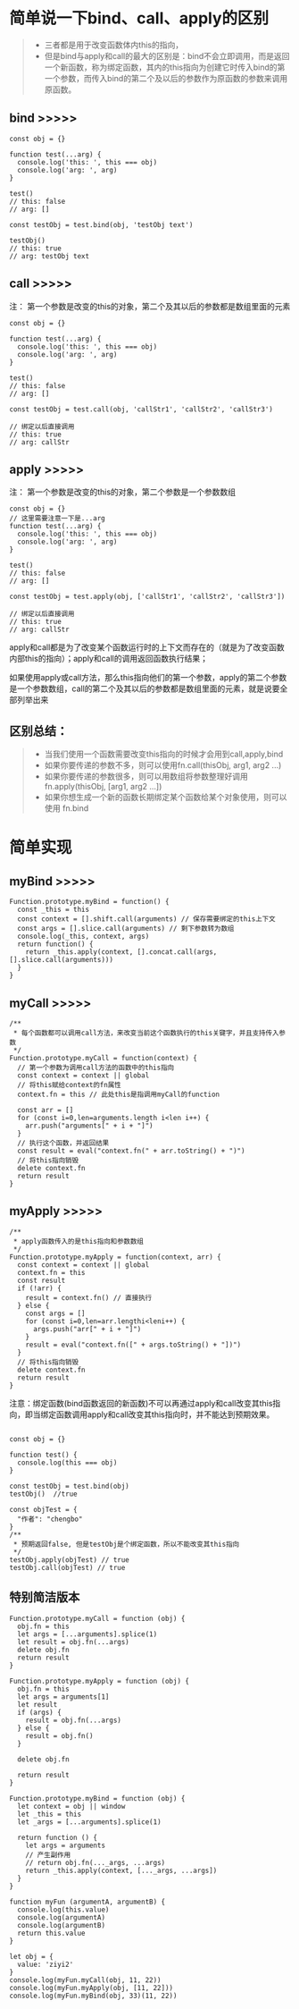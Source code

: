 # 简单说一下bind、call、apply的区别
>* 三者都是用于改变函数体内this的指向，
>* 但是bind与apply和call的最大的区别是：bind不会立即调用，而是返回一个新函数，称为绑定函数，其内的this指向为创建它时传入bind的第一个参数，而传入bind的第二个及以后的参数作为原函数的参数来调用原函数。

## bind >>>>>

```
const obj = {}

function test(...arg) {
  console.log('this: ', this === obj)
  console.log('arg: ', arg)
}

test()
// this: false
// arg: []

const testObj = test.bind(obj, 'testObj text')

testObj()
// this: true
// arg: testObj text

```

## call >>>>>
注： 第一个参数是改变的this的对象，第二个及其以后的参数都是数组里面的元素

```
const obj = {}

function test(...arg) {
  console.log('this: ', this === obj)
  console.log('arg: ', arg)
}

test()
// this: false
// arg: []

const testObj = test.call(obj, 'callStr1', 'callStr2', 'callStr3')

// 绑定以后直接调用
// this: true
// arg: callStr

```

## apply >>>>>
注： 第一个参数是改变的this的对象，第二个参数是一个参数数组

```
const obj = {}
// 这里需要注意一下是...arg
function test(...arg) {
  console.log('this: ', this === obj)
  console.log('arg: ', arg)
}

test()
// this: false
// arg: []

const testObj = test.apply(obj, ['callStr1', 'callStr2', 'callStr3'])

// 绑定以后直接调用
// this: true
// arg: callStr

```

apply和call都是为了改变某个函数运行时的上下文而存在的（就是为了改变函数内部this的指向）；apply和call的调用返回函数执行结果；

如果使用apply或call方法，那么this指向他们的第一个参数，apply的第二个参数是一个参数数组，call的第二个及其以后的参数都是数组里面的元素，就是说要全部列举出来

## 区别总结：

>* 当我们使用一个函数需要改变this指向的时候才会用到call,apply,bind
>* 如果你要传递的参数不多，则可以使用fn.call(thisObj, arg1, arg2 ...)
>* 如果你要传递的参数很多，则可以用数组将参数整理好调用fn.apply(thisObj, [arg1, arg2 ...])
>* 如果你想生成一个新的函数长期绑定某个函数给某个对象使用，则可以使用 fn.bind

# 简单实现

## myBind >>>>>

```
Function.prototype.myBind = function() {
  const _this = this
  const context = [].shift.call(arguments) // 保存需要绑定的this上下文
  const args = [].slice.call(arguments) // 剩下参数转为数组
  console.log(_this, context, args)
  return function() {
    return _this.apply(context, [].concat.call(args, [].slice.call(arguments)))
  }
}
```

## myCall >>>>>

```
/**
 * 每个函数都可以调用call方法，来改变当前这个函数执行的this关键字，并且支持传入参数
 */
Function.prototype.myCall = function(context) {
  // 第一个参数为调用call方法的函数中的this指向
  const context = context || global
  // 将this赋给context的fn属性
  context.fn = this // 此处this是指调用myCall的function

  const arr = []
  for (const i=0,len=arguments.length i<len i++) {
    arr.push("arguments[" + i + "]")
  }
  // 执行这个函数，并返回结果
  const result = eval("context.fn(" + arr.toString() + ")")
  // 将this指向销毁
  delete context.fn
  return result
}
```

## myApply >>>>>

```
/**
 * apply函数传入的是this指向和参数数组
 */
Function.prototype.myApply = function(context, arr) {
  const context = context || global
  context.fn = this
  const result
  if (!arr) {
    result = context.fn() // 直接执行
  } else {
    const args = []
    for (const i=0,len=arr.lengthi<leni++) {
      args.push("arr[" + i + "]")
    }
    result = eval("context.fn([" + args.toString() + "])")
  }
  // 将this指向销毁
  delete context.fn
  return result
}
```

注意：绑定函数(bind函数返回的新函数)不可以再通过apply和call改变其this指向，即当绑定函数调用apply和call改变其this指向时，并不能达到预期效果。

```

const obj = {}

function test() {
  console.log(this === obj)
}

const testObj = test.bind(obj)
testObj()  //true

const objTest = {
  "作者": "chengbo"
}
/**
 * 预期返回false, 但是testObj是个绑定函数，所以不能改变其this指向
 */
testObj.apply(objTest) // true
testObj.call(objTest) // true
```

## 特别简洁版本
```
Function.prototype.myCall = function (obj) {
  obj.fn = this
  let args = [...arguments].splice(1)
  let result = obj.fn(...args)
  delete obj.fn
  return result
}

Function.prototype.myApply = function (obj) {
  obj.fn = this
  let args = arguments[1]
  let result
  if (args) {
    result = obj.fn(...args)
  } else {
    result = obj.fn()
  }

  delete obj.fn

  return result
}

Function.prototype.myBind = function (obj) {
  let context = obj || window
  let _this = this
  let _args = [...arguments].splice(1)

  return function () {
    let args = arguments
    // 产生副作用
    // return obj.fn(..._args, ...args)
    return _this.apply(context, [..._args, ...args])
  }
}

function myFun (argumentA, argumentB) {
  console.log(this.value)
  console.log(argumentA)
  console.log(argumentB)
  return this.value
}

let obj = {
  value: 'ziyi2'
}
console.log(myFun.myCall(obj, 11, 22))
console.log(myFun.myApply(obj, [11, 22]))
console.log(myFun.myBind(obj, 33)(11, 22))

```
